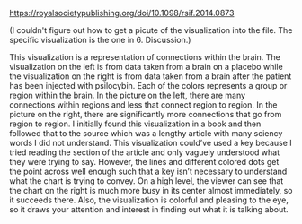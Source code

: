
https://royalsocietypublishing.org/doi/10.1098/rsif.2014.0873

(I couldn't figure out how to get a picute of the visualization into the file. The specific visualization is the one in 6. Discussion.)

This visualization is a representation of connections within the brain. The visualization on the left is from data taken from a brain on a placebo while the visualization on the right is from data taken from a brain after the patient has been injected with psilocybin. Each of the colors represents a group or region within the brain. In the picture on the left, there are many connections within regions and less that connect region to region. In the picture on the right, there are significantly more connections that go from region to region. I initially found this visualization in a book and then followed that to the source which was a lengthy article with many sciency words I did not understand. This visualization could’ve used a key because I tried reading the section of the article and only vaguely understood what they were trying to say. However, the lines and different colored dots get the point across well enough such that a key isn’t necessary to understand what the chart is trying to convey. On a high level, the viewer can see that the chart on the right is much more busy in its center almost immediately, so it succeeds there. Also, the visualization is colorful and pleasing to the eye, so it draws your attention and interest in finding out what it is talking about.
